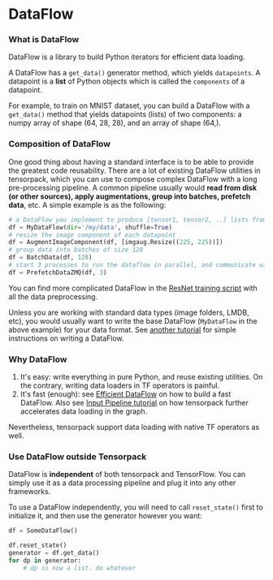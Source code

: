 
# DataFlow

### What is DataFlow

DataFlow is a library to build Python iterators for efficient data loading.

A DataFlow has a `get_data()` generator method,
which yields `datapoints`.
A datapoint is a **list** of Python objects which is called the `components` of a datapoint.

For example, to train on MNIST dataset, you can build a DataFlow with a `get_data()` method
that yields datapoints (lists) of two components:
a numpy array of shape (64, 28, 28), and an array of shape (64,).

### Composition of DataFlow
One good thing about having a standard interface is to be able to provide
the greatest code reusability.
There are a lot of existing DataFlow utilities in tensorpack, which you can use to compose
complex DataFlow with a long pre-processing pipeline. A common pipeline usually
would __read from disk (or other sources), apply augmentations, group into batches,
prefetch data__, etc. A simple example is as the following:

````python
# a DataFlow you implement to produce [tensor1, tensor2, ..] lists from whatever sources:
df = MyDataFlow(dir='/my/data', shuffle=True)
# resize the image component of each datapoint
df = AugmentImageComponent(df, [imgaug.Resize((225, 225))])
# group data into batches of size 128
df = BatchData(df, 128)
# start 3 processes to run the dataflow in parallel, and communicate with ZeroMQ
df = PrefetchDataZMQ(df, 3)
````
You can find more complicated DataFlow in the [ResNet training script](../examples/ResNet/imagenet-resnet.py)
with all the data preprocessing.

Unless you are working with standard data types (image folders, LMDB, etc),
you would usually want to write the base DataFlow (`MyDataFlow` in the above example) for your data format.
See [another tutorial](http://tensorpack.readthedocs.io/en/latest/tutorial/extend/dataflow.html)
for simple instructions on writing a DataFlow.

### Why DataFlow

1. It's easy: write everything in pure Python, and reuse existing utilities. On the contrary,
	 writing data loaders in TF operators is painful.
2. It's fast (enough): see [Efficient DataFlow](http://tensorpack.readthedocs.io/en/latest/tutorial/efficient-dataflow.html)
	on how to build a fast DataFlow.
	Also see [Input Pipeline tutorial](http://tensorpack.readthedocs.io/en/latest/tutorial/input-source.html)
	on how tensorpack further accelerates data loading in the graph.

Nevertheless, tensorpack support data loading with native TF operators as well.

### Use DataFlow outside Tensorpack
DataFlow is __independent__ of both tensorpack and TensorFlow.
You can simply use it as a data processing pipeline and plug it into any other frameworks.

To use a DataFlow independently, you will need to call `reset_state()` first to initialize it,
and then use the generator however you want:
```python
df = SomeDataFlow()

df.reset_state()
generator = df.get_data()
for dp in generator:
	# dp is now a list. do whatever
```
